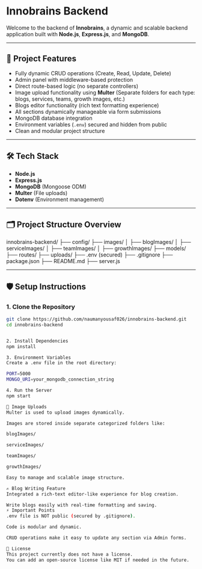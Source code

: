 # Innobrains Backend

Welcome to the backend of **Innobrains**, a dynamic and scalable backend application built with **Node.js**, **Express.js**, and **MongoDB**.

---

## 🚀 Project Features

- Fully dynamic CRUD operations (Create, Read, Update, Delete)
- Admin panel with middleware-based protection
- Direct route-based logic (no separate controllers)
- Image upload functionality using **Multer** (Separate folders for each type: blogs, services, teams, growth images, etc.)
- Blogs editor functionality (rich text formatting experience)
- All sections dynamically manageable via form submissions
- MongoDB database integration
- Environment variables (`.env`) secured and hidden from public
- Clean and modular project structure

---

## 🛠️ Tech Stack

- **Node.js**
- **Express.js**
- **MongoDB** (Mongoose ODM)
- **Multer** (File uploads)
- **Dotenv** (Environment management)

---

## 🗂️ Project Structure Overview

innobrains-backend/ ├── config/ ├── images/ │ ├── blogImages/ │ ├── serviceImages/ │ ├── teamImages/ │ ├── growthImages/ ├── models/ ├── routes/ ├── uploads/ ├── .env (secured) ├── .gitignore ├── package.json ├── README.md ├── server.js

---

## 🛡️ Setup Instructions

### 1. Clone the Repository
```bash
git clone https://github.com/naumanyousaf026/innobrains-backend.git
cd innobrains-backend


2. Install Dependencies
npm install

3. Environment Variables
Create a .env file in the root directory:

PORT=5000
MONGO_URI=your_mongodb_connection_string

4. Run the Server
npm start

📸 Image Uploads
Multer is used to upload images dynamically.

Images are stored inside separate categorized folders like:

blogImages/

serviceImages/

teamImages/

growthImages/

Easy to manage and scalable image structure.

✍️ Blog Writing Feature
Integrated a rich-text editor-like experience for blog creation.

Write blogs easily with real-time formatting and saving.
⚡ Important Points
.env file is NOT public (secured by .gitignore).

Code is modular and dynamic.

CRUD operations make it easy to update any section via Admin forms.

📄 License
This project currently does not have a license.
You can add an open-source license like MIT if needed in the future.


